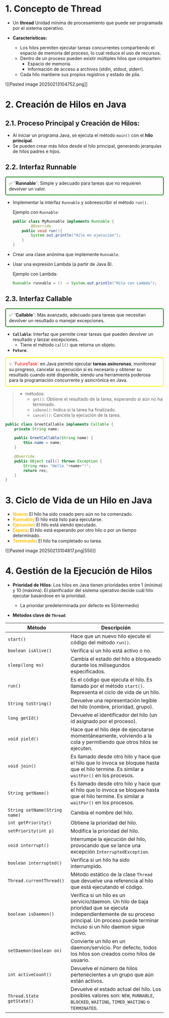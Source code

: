 # **1. Concepto de Thread**

- Un **thread** Unidad mínima de procesamiento que puede ser programada por el sistema operativo.

- **Características:**
    - Los hilos permiten ejecutar tareas concurrentes compartiendo el espacio de memoria del proceso, lo cual reduce el uso de recursos.
    - Dentro de un proceso pueden existir múltiples hilos que comparten:
        - Espacio de memoria.
        - Información de acceso a archivos (stdin, stdout, stderr).
    - Cada hilo mantiene sus propios registros y estado de pila.

![[Pasted image 20250213104752.png]]

# **2. Creación de Hilos en Java**

## **2.1. Proceso Principal y Creación de Hilos**:

- Al iniciar un programa Java, se ejecuta el método `main()` con el **hilo principal**.
- Se pueden crear más hilos desde el hilo principal, generando jerarquías de hilos padres e hijos.

## 2.2. Interfaz Runnable

<aside style="border: 2px solid green; padding: 10px; border-radius: 5px;"> ✅
<b>`Runnable`</b>: Simple y adecuado para tareas que no requieren devolver un valor.
</aside>

- Implementar la interfaz `Runnable` y sobreescribir el método `run()`.
    
    Ejemplo con `Runnable`:
    
    ```java
    public class MyRunnable implements Runnable {
    		@Override
        public void run(){
            System.out.println("Hilo en ejecución");
        }
    }
    ```
    
- Crear una clase anónima que implemente `Runnable`.
    
- Usar una expresión Lambda (a partir de Java 8).
    
    Ejemplo con Lambda:
    
    ```java
    Runnable runnable = () -> System.out.println("Hilo con Lambda");
    ```
    

## 2.3. Interfaz Callable

<aside style="border: 2px solid green; padding: 10px; border-radius: 5px;"> ✅
<b>`Callable`</b>: Más avanzado, adecuado para tareas que necesitan devolver un resultado o manejar excepciones.
</aside>

- **`Callable`**: Interfaz que permite crear tareas que pueden devolver un resultado y lanzar excepciones.
    - Tiene el método `call()` que retorna un objeto.
- **`Future`**:

<aside style="border: 2px solid yellow; padding: 10px; border-radius: 5px;"> 💡
<span style="color:rgb(255, 0, 0)">`FutureTask`</span> en Java permite ejecutar <b>tareas asíncronas</b>, monitorear su progreso, cancelar su ejecución si es necesario y obtener su resultado cuando esté disponible, siendo una herramienta poderosa para la programación concurrente y asincrónica en Java.
</aside>

>- métodos:
  > 	- `get()`: Obtiene el resultado de la tarea, esperando si aún no ha terminado.
>	- `isDone()`: Indica si la tarea ha finalizado.
>	- `cancel()`: Cancela la ejecución de la tarea.

```java
public class GreetCallable implements Callable {
    private String name;

    public GreetCallable(String name) {
        this.name = name;
    }

    @Override
    public Object call() throws Exception {
        String res= "Hello "+name+"!";
        return res;
    }
}
```

# **3. Ciclo de Vida de un Hilo en Java**

- <span style="color:rgb(255, 192, 0)"><b>Nuevo</b></span>: El hilo ha sido creado pero aún no ha comenzado.
- <span style="color:rgb(255, 192, 0)"><b>Runnable</b></span>: El hilo está listo para ejecutarse.
-  <span style="color:rgb(255, 192, 0)"><b>Ejecución</b></span>: El hilo está siendo ejecutado.
-  <span style="color:rgb(255, 192, 0)"><b>Espera</b></span>: El hilo está esperando por otro hilo o por un tiempo determinado.
-  <span style="color:rgb(255, 192, 0)"><b>Terminado</b></span>: El hilo ha completado su tarea.

![[Pasted image 20250213104817.png|550]]

# **4. Gestión de la Ejecución de Hilos**

- **Prioridad de Hilos**: Los hilos en Java tienen prioridades entre 1 (mínima) y 10 (máxima). El planificador del sistema operativo decide cuál hilo ejecutar basándose en la prioridad.
    
    - La prioridar predeterminada por defecto es 5(intermedio)
- **Métodos clave de `Thread`**:

| **Método**                    | **Descripción**                                                                                                                                                                                   |
| ----------------------------- | ------------------------------------------------------------------------------------------------------------------------------------------------------------------------------------------------- |
| `start()`                     | Hace que un nuevo hilo ejecute el código del método `run()`.                                                                                                                                      |
| `boolean isAlive()`           | Verifica si un hilo está activo o no.                                                                                                                                                             |
| `sleep(long ms)`              | Cambia el estado del hilo a bloqueado durante los milisegundos especificados.                                                                                                                     |
| `run()`                       | Es el código que ejecuta el hilo. Es llamado por el método `start()`. Representa el ciclo de vida de un hilo.                                                                                     |
| `String toString()`           | Devuelve una representación legible del hilo (nombre, prioridad, grupo).                                                                                                                          |
| `long getId()`                | Devuelve el identificador del hilo (un id asignado por el proceso).                                                                                                                               |
| `void yield()`                | Hace que el hilo deje de ejecutarse momentáneamente, volviendo a la cola y permitiendo que otros hilos se ejecuten.                                                                               |
| `void join()`                 | Es llamado desde otro hilo y hace que el hilo que lo invoca se bloquee hasta que el hilo termine. Es similar a `waitFor()` en los procesos.                                                       |
| `String getName()`            | Es llamado desde otro hilo y hace que el hilo que lo invoca se bloquee hasta que el hilo termine. Es similar a `waitFor()` en los procesos.                                                       |
| `String setName(String name)` | Cambia el nombre del hilo.                                                                                                                                                                        |
| `int getPriority()`           | Obtiene la prioridad del hilo.                                                                                                                                                                    |
| `setPriority(int p)`          | Modifica la prioridad del hilo.                                                                                                                                                                   |
| `void interrupt()`            | Interrumpe la ejecución del hilo, provocando que se lance una excepción `InterruptedException`.                                                                                                   |
| `boolean interrupted()`       | Verifica si un hilo ha sido interrumpido.                                                                                                                                                         |
| `Thread.currentThread()`      | Método estático de la clase `Thread` que devuelve una referencia al hilo que está ejecutando el código.                                                                                           |
| `boolean isDaemon()`          | Verifica si un hilo es un servicio/daemon. Un hilo de baja prioridad que se ejecuta independientemente de su proceso principal. Un proceso puede terminar incluso si un hilo daemon sigue activo. |
| `setDaemon(boolean on)`       | Convierte un hilo en un daemon/servicio. Por defecto, todos los hilos son creados como hilos de usuario.                                                                                          |
| `int activeCount()`           | Devuelve el número de hilos pertenecientes a un grupo que aún están activos.                                                                                                                      |
| `Thread.State getState()`     | Devuelve el estado actual del hilo. Los posibles valores son: `NEW`, `RUNNABLE`, `BLOCKED`, `WAITING`, `TIMED_WAITING` o `TERMINATED`.                                                            |
